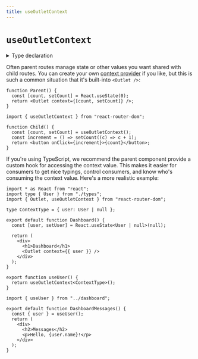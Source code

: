 ```yaml
---
title: useOutletContext
---
```


# `useOutletContext`

<details>
  <summary>Type declaration</summary>

```tsx
declare function useOutletContext<
  Context = unknown
>(): Context;
```

</details>

Often parent routes manage state or other values you want shared with child routes. You can create your own [context provider](https://reactjs.org/docs/context.html) if you like, but this is such a common situation that it's built-into `<Outlet />`:

```tsx lines=[3]
function Parent() {
  const [count, setCount] = React.useState(0);
  return <Outlet context={[count, setCount]} />;
}
```

```tsx lines=[2]
import { useOutletContext } from "react-router-dom";

function Child() {
  const [count, setCount] = useOutletContext();
  const increment = () => setCount((c) => c + 1);
  return <button onClick={increment}>{count}</button>;
}
```

If you're using TypeScript, we recommend the parent component provide a custom hook for accessing the context value. This makes it easier for consumers to get nice typings, control consumers, and know who's consuming the context value. Here's a more realistic example:

```tsx filename=src/routes/dashboard.tsx lines=[12,17-19]
import * as React from "react";
import type { User } from "./types";
import { Outlet, useOutletContext } from "react-router-dom";

type ContextType = { user: User | null };

export default function Dashboard() {
  const [user, setUser] = React.useState<User | null>(null);

  return (
    <div>
      <h1>Dashboard</h1>
      <Outlet context={{ user }} />
    </div>
  );
}

export function useUser() {
  return useOutletContext<ContextType>();
}
```

```tsx filename=src/routes/dashboard/messages.tsx lines=[1,4]
import { useUser } from "../dashboard";

export default function DashboardMessages() {
  const { user } = useUser();
  return (
    <div>
      <h2>Messages</h2>
      <p>Hello, {user.name}!</p>
    </div>
  );
}
```
